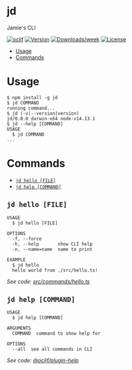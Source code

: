 jd
==

Jamie&#39;s CLI

[![oclif](https://img.shields.io/badge/cli-oclif-brightgreen.svg)](https://oclif.io)
[![Version](https://img.shields.io/npm/v/jd.svg)](https://npmjs.org/package/jd)
[![Downloads/week](https://img.shields.io/npm/dw/jd.svg)](https://npmjs.org/package/jd)
[![License](https://img.shields.io/npm/l/jd.svg)](https://github.com/jamiedavenport/jd/blob/master/package.json)

<!-- toc -->
* [Usage](#usage)
* [Commands](#commands)
<!-- tocstop -->
# Usage
<!-- usage -->
```sh-session
$ npm install -g jd
$ jd COMMAND
running command...
$ jd (-v|--version|version)
jd/0.0.0 darwin-x64 node-v14.13.1
$ jd --help [COMMAND]
USAGE
  $ jd COMMAND
...
```
<!-- usagestop -->
# Commands
<!-- commands -->
* [`jd hello [FILE]`](#jd-hello-file)
* [`jd help [COMMAND]`](#jd-help-command)

## `jd hello [FILE]`

```
USAGE
  $ jd hello [FILE]

OPTIONS
  -f, --force
  -h, --help       show CLI help
  -n, --name=name  name to print

EXAMPLE
  $ jd hello
  hello world from ./src/hello.ts!
```

_See code: [src/commands/hello.ts](https://github.com/jamiedavenport/jd/blob/v0.0.0/src/commands/hello.ts)_

## `jd help [COMMAND]`

```
USAGE
  $ jd help [COMMAND]

ARGUMENTS
  COMMAND  command to show help for

OPTIONS
  --all  see all commands in CLI
```

_See code: [@oclif/plugin-help](https://github.com/oclif/plugin-help/blob/v3.2.0/src/commands/help.ts)_
<!-- commandsstop -->

